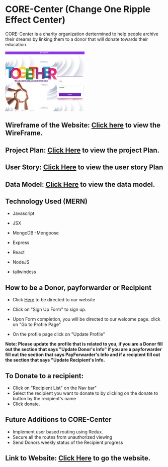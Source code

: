 <!-- ![CORE-Center](https://github.com/ajebora1/CORE-Center/blob/main/mainpage.png)
![CORE-Center](https://github.com/ajebora1/CORE-Center/blob/main/welcomepage.png)
![CORE-Center](https://github.com/ajebora1/CORE-Center/blob/main/profilepage.png)
![CORE-Center](https://github.com/ajebora1/CORE-Center/blob/main/donorpage.png) -->
# CORE-Center (Change One Ripple Effect Center)
CORE-Center is a charity organization dertermined to help people archive their dreams by linking them to
a donor that will donate towards their education.

<img src="https://github.com/ajebora1/CORE-Center/blob/main/mainpage.png" width=50% height=50%>

## Wireframe of the Website: [Click here](https://lucid.app/lucidchart/d8983acc-eb30-41bf-b280-f4fe71632813/edit?beaconFlowId=F8E45A6D6EDEE965&invitationId=inv_8718f797-a112-41de-920d-e51e1a2e889c&page=0_0#) to view the WireFrame.

## Project Plan: [Click Here](https://trello.com/b/i9JgC6Oh/project-plan) to view the project Plan.
## User Story: [Click Here](https://trello.com/b/NCcF2Tlf/change-agent-user-story) to view the user story Plan

## Data Model: [Click Here](https://lucid.app/lucidchart/6504857b-b10e-496d-9030-bc44bcbe589a/edit?invitationId=inv_6a65ab45-b966-48f5-a2ab-326be89a3e55&page=0_0#) to view the data model.
## Technology Used (MERN)

* Javascript

* JSX

* MongoDB -Mongoose

* Express

* React

* NodeJS

* tailwindcss

## How to be a Donor, payforwarder or Recipient

* Click [Here](https://core-center.herokuapp.com/) to be directed to our website

* Click on "Sign Up Form" to sign up.

* Upon Form completion, you will be directed to our welcome page. click on "Go to Profile Page"

* On the profile page click on "Update Profile"

**Note: Please update the profile that is related to you, if you are a Donor fill out the section that says "Update Donor's Info" if you are a payforwarder fill out the section that says PayForwarder's Info and if a recipient fill out the section that says "Update Recipient's Info.**

## To Donate to a recipient:
* Click on "Recipient List" on the Nav bar"
* Select the recipient you want to donate to by clicking on the donate to button by the recipient's name
* Click donate.

## Future Additions to CORE-Center
* Implement user based routing using Redux.
* Secure all the routes from unauthorized viewing
* Send Donors weekly status of the Recipient progress

## Link to Website: [Click Here](https://core-center.herokuapp.com/) to go the website.